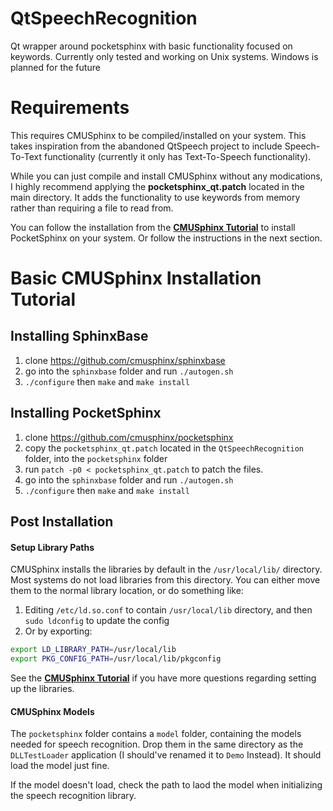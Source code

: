 # QtSpeechRecognition
Qt wrapper around pocketsphinx with basic functionality focused on keywords. Currently only tested and working on Unix systems. Windows is planned for the future

# Requirements
This requires CMUSphinx to be compiled/installed on your system. This takes inspiration from the abandoned QtSpeech project to include Speech-To-Text functionality (currently it only has Text-To-Speech functionality). 

While you can just compile and install CMUSphinx without any modications, I highly recommend applying the __pocketsphinx_qt.patch__ located in the main directory. 
It adds the functionality to use keywords from memory  rather than requiring a file to read from.

You can follow the installation from the [**CMUSphinx Tutorial**](https://cmusphinx.github.io/wiki/tutorialpocketsphinx/) to install PocketSphinx on your system. Or follow the instructions in the next section.

# Basic CMUSphinx Installation Tutorial
## Installing SphinxBase
1. clone https://github.com/cmusphinx/sphinxbase
2. go into the `sphinxbase` folder and run `./autogen.sh`
3. `./configure` then `make` and `make install`

## Installing PocketSphinx
1. clone https://github.com/cmusphinx/pocketsphinx
2. copy the `pocketsphinx_qt.patch` located in the  `QtSpeechRecognition`  folder, into the `pocketsphinx` folder
3. run `patch -p0 < pocketsphinx_qt.patch` to patch the files. 
4. go into the `sphinxbase` folder and run `./autogen.sh`
5. `./configure` then `make` and `make install`

## Post Installation

#### Setup Library Paths
CMUSphinx installs the libraries by default in the `/usr/local/lib/` directory. Most systems do not load libraries from this directory. You can either move them to the normal library location, or do something like:

1. Editing `/etc/ld.so.conf` to contain `/usr/local/lib` directory, and then `sudo ldconfig` to update the config
2. Or by exporting: 
```bash
export LD_LIBRARY_PATH=/usr/local/lib
export PKG_CONFIG_PATH=/usr/local/lib/pkgconfig
```

See the [**CMUSphinx Tutorial**](https://cmusphinx.github.io/wiki/tutorialpocketsphinx/)  if you have more questions regarding setting up the libraries.

#### CMUSphinx Models

The `pocketsphinx` folder contains a `model` folder, containing the models needed for speech recognition. 
Drop them in the same directory as the `DLLTestLoader` application (I should've renamed it to `Demo` Instead). It should load the model just fine.

If the model doesn't load, check the path to laod the model when initializing the speech recognition library.
